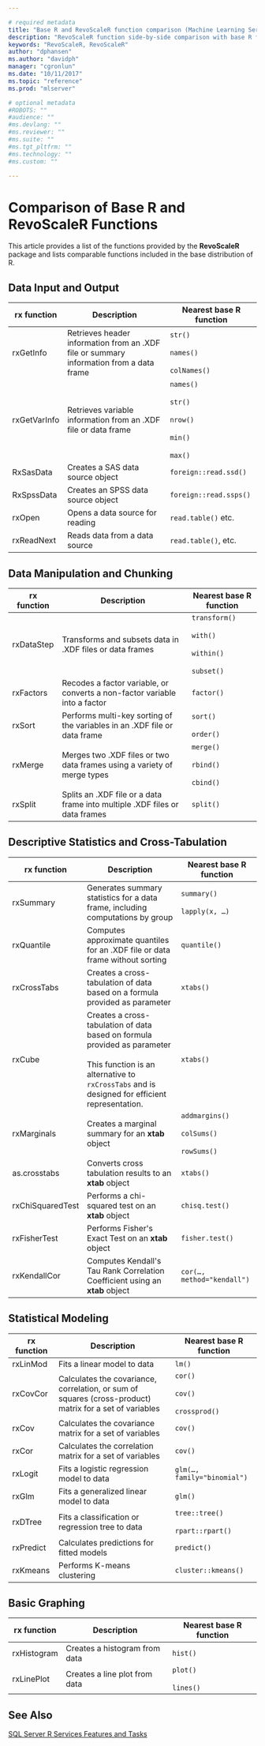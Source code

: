```yaml
---

# required metadata
title: "Base R and RevoScaleR function comparison (Machine Learning Server and Microsoft R) "
description: "RevoScaleR function side-by-side comparison with base R functions"
keywords: "RevoScaleR, RevoScaleR"
author: "dphansen"
ms.author: "davidph"
manager: "cgronlun"
ms.date: "10/11/2017"
ms.topic: "reference"
ms.prod: "mlserver"

# optional metadata
#ROBOTS: ""
#audience: ""
#ms.devlang: ""
#ms.reviewer: ""
#ms.suite: ""
#ms.tgt_pltfrm: ""
#ms.technology: ""
#ms.custom: ""

---
```


# Comparison of Base R and RevoScaleR Functions

This article provides a list of the functions provided by the **RevoScaleR** package and lists comparable functions included in the base distribution of R.  

##  <a name="bkmk_DataInputAndOutput"></a> Data Input and Output  

|**rx function**|**Description**|**Nearest base R function**|  
|-|-|-|  
|rxGetInfo|Retrieves header information from an .XDF file or summary information from a data frame|`str()`<br /><br /> `names()`<br /><br /> `colNames()`|  
|rxGetVarInfo|Retrieves variable information from an .XDF file or data frame|`names()`<br /><br /> `str()`<br /><br /> `nrow()`<br /><br /> `min()`<br /><br /> `max()`|  
|RxSasData|Creates a SAS data source object|`foreign::read.ssd()`|  
|RxSpssData|Creates an SPSS data source object|`foreign::read.ssps()`|    
|rxOpen|Opens a data source for reading|`read.table()` etc.|  
|rxReadNext|Reads data from a data source|`read.table()`, etc.|  

##  <a name="bkmk_DataManipulation"></a> Data Manipulation  and Chunking  

|**rx function**|**Description**|**Nearest base R function**|  
|-|-|-|  
|rxDataStep|Transforms and subsets data in .XDF files or data frames|`transform()`<br /><br /> `with()`<br /><br /> `within()`<br /><br /> `subset()`|  
|rxFactors|Recodes a factor variable, or converts a non\-factor variable into a factor|`factor()`|  
|rxSort|Performs multi\-key sorting of the variables in an .XDF file or data frame|`sort()`<br /><br /> `order()`|  
|rxMerge|Merges two .XDF files or two data frames using a variety of merge types|`merge()`<br /><br /> `rbind()`<br /><br /> `cbind()`|  
|rxSplit|Splits an .XDF file or a data frame into multiple .XDF files or data frames|`split()`|  

##  <a name="bkmk_DescriptiveStatistics"></a> Descriptive Statistics and Cross\-Tabulation  

|**rx function**|**Description**|**Nearest base R function**|  
|-|-|-|  
|rxSummary|Generates summary statistics for a data frame, including computations by group|`summary()`<br /><br /> `lapply(x, …)`|  
|rxQuantile|Computes approximate quantiles for an .XDF file or data frame without sorting|`quantile()`|  
|rxCrossTabs|Creates a cross\-tabulation  of data based on a formula provided as parameter|`xtabs()`|  
|rxCube|Creates a cross\-tabulation of data based on formula provided as parameter<br /><br /> This function is an alternative to `rxCrossTabs` and is designed for efficient representation.|`xtabs()`|  
|rxMarginals|Creates a marginal summary for an **xtab** object|`addmargins()`<br /><br /> `colSums()`<br /><br /> `rowSums()`|
|as.crosstabs|Converts cross tabulation results to an **xtab** object|`xtabs()`|  
|rxChiSquaredTest|Performs a chi\-squared test on an **xtab** object|`chisq.test()`|  
|rxFisherTest|Performs Fisher's Exact Test on an **xtab** object|`fisher.test()`|  
|rxKendallCor|Computes Kendall's Tau Rank Correlation Coefficient using an **xtab** object|`cor(…, method="kendall")`|  

##  <a name="bkmk_StatisticalModeling"></a> Statistical Modeling  

|**rx function**|**Description**|**Nearest base R function**|  
|-|-|-|  
|rxLinMod|Fits a linear model to data|`lm()`|  
|rxCovCor|Calculates the covariance, correlation, or sum of squares \(cross\-product\) matrix for a set of variables|`cor()`<br /><br /> `cov()`<br /><br /> `crossprod()`|  
|rxCov|Calculates the covariance matrix for a set of variables|`cov()`|  
|rxCor|Calculates the correlation matrix for a set of variables|`cov()`|  
|rxLogit|Fits a logistic regression model to data|`glm(…, family="binomial")`|   
|rxGlm|Fits a generalized linear model to data|`glm()`|  
|rxDTree|Fits a classification or regression tree to data|`tree::tree()`<br /><br /> `rpart::rpart()`|  
|rxPredict|Calculates predictions for fitted models|`predict()`|  
|rxKmeans|Performs K\-means clustering|`cluster::kmeans()`|  



##  <a name="bkmk_BasicGraphing"></a> Basic Graphing  


|**rx function**|**Description**|**Nearest base R function**|  
|-|-|-|  
|rxHistogram|Creates a histogram from data|`hist()`|  
|rxLinePlot|Creates a line plot from data|`plot()`<br /><br /> `lines()`|  


## See Also  
 [SQL Server R Services Features and Tasks](https://msdn.microsoft.com/library/mt590811.aspx)  
